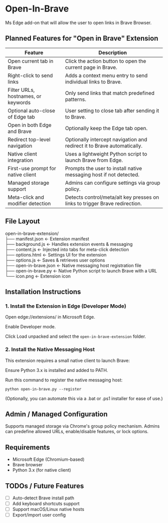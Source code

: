 # Open-In-Brave
Ms Edge add-on that will allow the user to open links in Brave Browser.

## Planned Features for "Open in Brave" Extension

| Feature | Description |
| ------- | ----------- |
| Open current tab in Brave | Click the action button to open the current page in Brave. |
| Right-click to send links | Adds a context menu entry to send individual links to Brave. |
| Filter URLs, hostnames, or keywords | Only send links that match predefined patterns. |
| Optional auto-close of Edge tab | User setting to close tab after sending it to Brave. |
| Open in both Edge and Brave | Optionally keep the Edge tab open. |
| Redirect top-level navigation | Optionally intercept navigation and redirect it to Brave automatically. |
| Native client integration | Uses a lightweight Python script to launch Brave from Edge. |
| First-use prompt for native client | Prompts the user to install native messaging host if not detected. |
| Managed storage support | Admins can configure settings via group policy. |
| Meta-click and modifier detection | Detects control/meta/alt key presses on links to trigger Brave redirection. |

## File Layout

open-in-brave-extension/  
├── manifest.json          ← Extension manifest  
├── background.js          ← Handles extension events & messaging  
├── content.js             ← Injected into tabs for meta-click detection  
├── options.html           ← Settings UI for the extension  
├── options.js             ← Saves & retrieves user options  
├── open-in-brave.json     ← Native messaging host registration file  
├── open-in-brave.py       ← Native Python script to launch Brave with a URL  
└── icon.png               ← Extension icon  

## Installation Instructions

### 1. Install the Extension in Edge (Developer Mode)  

Open edge://extensions/ in Microsoft Edge.  

Enable Developer mode.

Click Load unpacked and select the `open-in-brave-extension` folder.

### 2. Install the Native Messaging Host

This extension requires a small native client to launch Brave:

Ensure Python 3.x is installed and added to PATH.

Run this command to register the native messaging host:
```
python open-in-brave.py --register
```
(Optionally, you can automate this via a .bat or .ps1 installer for ease of use.)

## Admin / Managed Configuration

Supports managed storage via Chrome's group policy mechanism. Admins can predefine allowed URLs, enable/disable features, or lock options.

## Requirements

- Microsoft Edge (Chromium-based)
- Brave browser
- Python 3.x (for native client)

## TODOs / Future Features

- [ ] Auto-detect Brave install path
- [ ] Add keyboard shortcuts support
- [ ] Support macOS/Linux native hosts
- [ ] Export/import user config
